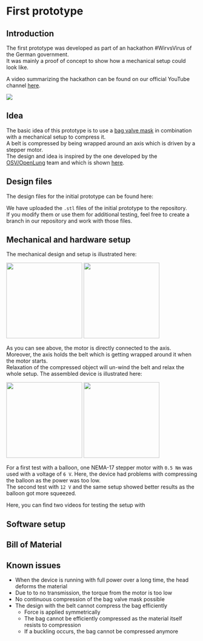 # First prototype

## Introduction

The first prototype was developed as part of an hackathon #WirvsVirus of the German government.\
It was mainly a proof of concept to show how a mechanical setup could look like.

A video summarizing the hackathon can be found on our official YouTube channel [here](https://www.youtube.com/watch?v=LgbF94eOf6w&t=19s
).

[<img src="https://img.youtube.com/vi/LgbF94eOf6w/0.jpg">](https://www.youtube.com/watch?v=LgbF94eOf6w)

## Idea

The basic idea of this prototype is to use a [bag valve mask](https://en.wikipedia.org/wiki/Bag_valve_mask) in combination with a mechanical setup to compress it.\
A belt is compressed by being wrapped around an axis which is driven by a stepper motor.\
The design and idea is inspired by the one developed by the [OSV/OpenLung](https://opensourceventilator.ie/) team and which is shown [here](https://www.hackster.io/news/open-source-ventilator-openlung-projects-aim-to-address-the-covid-19-ventilator-shortfall-c7a5ee2f8e58).

## Design files

The design files for the initial prototype can be found here:

We have uploaded the `.stl` files of the initial prototype to the repository.\
If you modify them or use them for additional testing, feel free to create a branch in our repository and work with those files.

## Mechanical and hardware setup

The mechanical design and setup is illustrated here:

<p>
  <img src="https://raw.githubusercontent.com/mhollfelder/openvent/assets/docs/assets/1stprototype/v1_stepper_axis.jpeg" height="200px">
  <img src="https://raw.githubusercontent.com/mhollfelder/openvent/assets/docs/assets/1stprototype/v1_motor_with_belt.jpeg" height="200px">
</p>

As you can see above, the motor is directly connected to the axis.\
Moreover, the axis holds the belt which is getting wrapped around it when the motor starts.\
Relaxation of the compressed object will un-wind the belt and relax the whole setup. The assembled device is illustrated here:

<p>
  <img src="https://raw.githubusercontent.com/mhollfelder/openvent/assets/docs/assets/1stprototype/v1_assembled.jpeg" height="200px">
  <img src="https://raw.githubusercontent.com/mhollfelder/openvent/assets/docs/assets/1stprototype/v1_assembled_test.jpeg" height="200px">
</p>

For a first test with a balloon, one NEMA-17 stepper motor with `0.5 Nm` was used with a voltage of `6 V`. Here, the device had problems with compressing the balloon as the power was too low.\
The second test with `12 V` and the same setup showed better results as the balloon got more squeezed.

Here, you can find two videos for testing the setup with

## Software setup

## Bill of Material

## Known issues

* When the device is running with full power over a long time, the head deforms the material
* Due to to no transmission, the torque from the motor is too low
* No continuous compression of the bag valve mask possible
* The design with the belt cannot compress the bag efficiently
  * Force is applied symmetrically 
  * The bag cannot be efficiently compressed as the material itself resists to compression
  * If a buckling occurs, the bag cannot be compressed anymore

